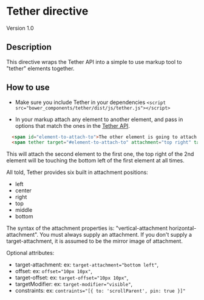 # Tether directive
Version 1.0


## Description
This directive wraps the Tether API into a simple to use markup tool to "tether" elements together.

## How to use

* Make sure you include Tether in your dependencies
`<script src="bower_components/tether/dist/js/tether.js"></script>`

* In your markup attach any element to another element, and pass in options that match the ones in the [Tether API](http://github.hubspot.com/tether/).

```html
  <span id="element-to-attach-to">The other element is going to attach to me</span>
  <span tether target="#element-to-attach-to" attachment="top right" target-attachment="bottom left"></span>
```

This will attach the second element to the first one, the top right of the 2nd element will be touching the bottom left of the first element at all times.

All told, Tether provides six built in attachment positions:

* left
* center
* right
* top
* middle
* bottom

The syntax of the attachment properties is: "vertical-attachment horizontal-attachment".
You must always supply an attachment. If you don't supply a target-attachment, it is assumed to be the mirror image of attachment.

Optional attributes:
* target-attachment: ex: `target-attachment="bottom left"`,
* offset: ex: `offset="10px 10px"`,
* target-offset: ex: `target-offset="10px 10px"`,
* targetModifier: ex: `target-modifier="visible"`,
* constraints: ex: `contraints="[{ to: 'scrollParent', pin: true }]"`
